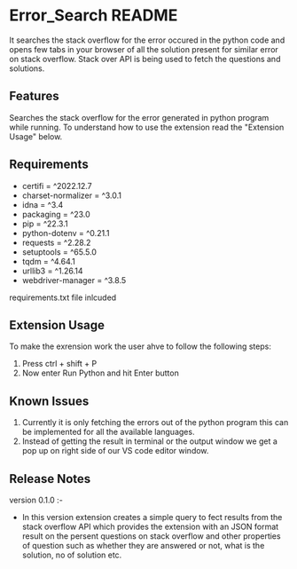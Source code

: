 # Error_Search README

It searches the stack overflow for the error occured in the python code and opens few tabs in your browser of all the solution present for similar error on stack overflow. Stack over API is being used to fetch the questions and solutions.

## Features

Searches the stack overflow for the error generated in python program while running.
To understand how to use the extension read the "Extension Usage" below.

## Requirements

- certifi = ^2022.12.7
- charset-normalizer = ^3.0.1
- idna = ^3.4
- packaging = ^23.0
- pip = ^22.3.1
- python-dotenv = ^0.21.1
- requests = ^2.28.2
- setuptools = ^65.5.0
- tqdm = ^4.64.1
- urllib3 = ^1.26.14
- webdriver-manager = ^3.8.5

requirements.txt file inlcuded

## Extension Usage

To make the exrension work the user ahve to follow the following steps:

1. Press ctrl + shift + P
2. Now enter Run Python and hit Enter button

## Known Issues

1. Currently it is only fetching the errors out of the python program this can be implemented for all the available languages.
2. Instead of getting the result in terminal or the output window we get a pop up on right side of our VS code editor window.

## Release Notes

version 0.1.0 :-

- In this version extension creates a simple query to fect results from the stack overflow API which provides the extension with an JSON format result on the persent questions on stack overflow and other properties of question such as whether they are answered or not, what is the solution, no of solution etc.
